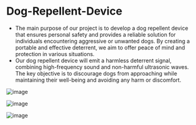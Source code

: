 # Dog-Repellent-Device
* The main purpose of our project is to develop a dog repellent device that ensures personal safety and provides a reliable solution for individuals encountering aggressive or unwanted dogs. By creating a portable and effective deterrent, we aim to offer peace of mind and protection in various situations.
* Our dog repellent device will emit a harmless deterrent signal, combining high-frequency sound and non-harmful ultrasonic waves. The key objective is to discourage dogs from approaching while maintaining their well-being and avoiding any harm or discomfort.

![image](https://github.com/Mahi4052/Dog-Repellent-Device/assets/95848665/b9cd784b-be91-4d3e-857e-d972f004b22f)


![image](https://github.com/Mahi4052/Dog-Repellent-Device/assets/95848665/039cca03-8946-420d-b6ab-97e86105edc3)


![image](https://github.com/Mahi4052/Dog-Repellent-Device/assets/95848665/f6240042-32cd-4dcb-a83a-777bfc023c42)

